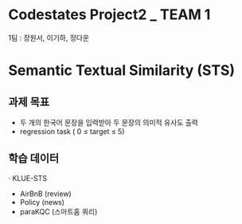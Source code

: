 # Codestates Project2 _ TEAM 1
1팀 : 장원서, 이기하, 정다운

# Semantic Textual Similarity (STS)
## 과제 목표
- 두 개의 한국어 문장을 입력받아 두 문장의 의미적 유사도 출력
- regression task ( 0 ≤ target ≤ 5)

## 학습 데이터
· KLUE-STS
   - AirBnB (review)
   - Policy (news)
   - paraKQC (스마트홈 쿼리)
